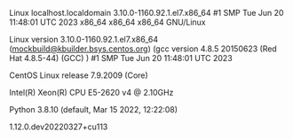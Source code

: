 Linux localhost.localdomain 3.10.0-1160.92.1.el7.x86_64 #1 SMP Tue Jun 20 11:48:01 UTC 2023 x86_64 x86_64 x86_64 GNU/Linux

Linux version 3.10.0-1160.92.1.el7.x86_64 (mockbuild@kbuilder.bsys.centos.org) (gcc version 4.8.5 20150623 (Red Hat 4.8.5-44) (GCC) ) #1 SMP Tue Jun 20 11:48:01 UTC 2023

CentOS Linux release 7.9.2009 (Core)

Intel(R) Xeon(R) CPU E5-2620 v4 @ 2.10GHz

Python 3.8.10 (default, Mar 15 2022, 12:22:08) 

1.12.0.dev20220327+cu113